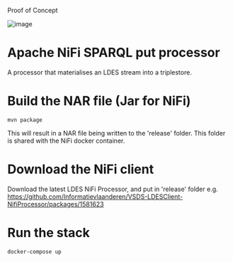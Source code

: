 Proof of Concept

![image](https://user-images.githubusercontent.com/15192194/221877896-3709f480-ea3a-41c8-b3d4-633c71f2db7f.png)




# Apache NiFi SPARQL put processor

A processor that materialises an LDES stream into a triplestore.

# Build the NAR file (Jar for NiFi)
```
mvn package
```
This will result in a NAR file being written to the 'release' folder. This folder is shared with the NiFi docker container.

# Download the NiFi client
Download the latest LDES NiFi Processor, and put in 'release' folder
e.g. https://github.com/Informatievlaanderen/VSDS-LDESClient-NifiProcessor/packages/1581623

# Run the stack
```
docker-compose up
```
